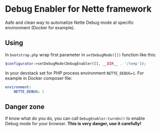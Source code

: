 Debug Enabler for Nette framework
=================================

Aafe and clean way to automatize Nette Debug mode at specific environment (Docker for example).

Using
-----
In `bootstrap.php` wrap first parameter in `setDebugMode([])` function like this:
```php
$configurator->setDebugMode(DebugEnabler([], __DIR__ . '/temp'));
```

In your devstack set for PHP process environment `NETTE_DEBUG=1`. For example in Docker composer file:
```yaml
environment:
    NETTE_DEBUG: 1
```

Danger zone
-----------
If know what do you do, you can call `DebugEnabler:turnOn()` to enable Debug mode for your browser. **This is very danger, use it carefully!**